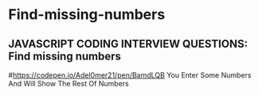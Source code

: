 # Find-missing-numbers
## JAVASCRIPT CODING INTERVIEW QUESTIONS: Find missing numbers  
#https://codepen.io/Adel0mer21/pen/BamdLQB
You Enter Some Numbers And Will Show The Rest Of Numbers 
